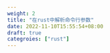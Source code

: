 ```yaml
---
weight: 2
title: "在rust中解析命令行参数"
date: 2022-11-10T15:55:54+08:00
draft: true
categroies: ["rust"]
---
```

